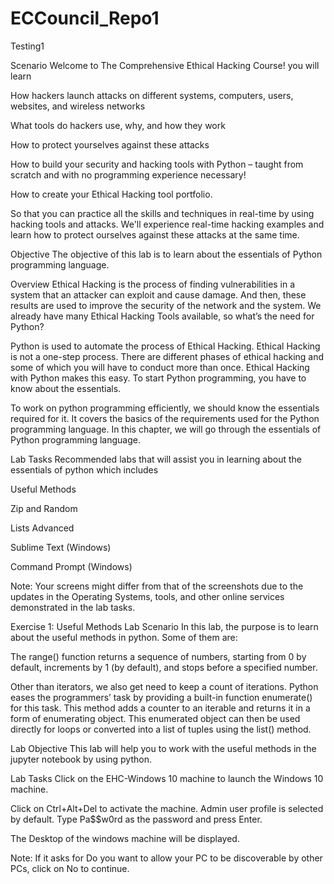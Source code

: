 # ECCouncil_Repo1
Testing1

Scenario
Welcome to The Comprehensive Ethical Hacking Course! you will learn

How hackers launch attacks on different systems, computers, users, websites, and wireless networks

What tools do hackers use, why, and how they work

How to protect yourselves against these attacks

How to build your security and hacking tools with Python – taught from scratch and with no programming experience necessary!

How to create your Ethical Hacking tool portfolio.

So that you can practice all the skills and techniques in real-time by using hacking tools and attacks. We'll experience real-time hacking examples and learn how to protect ourselves against these attacks at the same time.

Objective
The objective of this lab is to learn about the essentials of Python programming language.

Overview
Ethical Hacking is the process of finding vulnerabilities in a system that an attacker can exploit and cause damage. And then, these results are used to improve the security of the network and the system. We already have many Ethical Hacking Tools available, so what’s the need for Python?

Python is used to automate the process of Ethical Hacking. Ethical Hacking is not a one-step process. There are different phases of ethical hacking and some of which you will have to conduct more than once. Ethical Hacking with Python makes this easy. To start Python programming, you have to know about the essentials.

To work on python programming efficiently, we should know the essentials required for it. It covers the basics of the requirements used for the Python programming language. In this chapter, we will go through the essentials of Python programming language.

Lab Tasks
Recommended labs that will assist you in learning about the essentials of python which includes

Useful Methods

Zip and Random

Lists Advanced

Sublime Text (Windows)

Command Prompt (Windows)

Note: Your screens might differ from that of the screenshots due to the updates in the Operating Systems, tools, and other online services demonstrated in the lab tasks.

Exercise 1: Useful Methods
Lab Scenario
In this lab, the purpose is to learn about the useful methods in python. Some of them are:

The range() function returns a sequence of numbers, starting from 0 by default, increments by 1 (by default), and stops before a specified number.

Other than iterators, we also get need to keep a count of iterations. Python eases the programmers’ task by providing a built-in function enumerate() for this task. This method adds a counter to an iterable and returns it in a form of enumerating object. This enumerated object can then be used directly for loops or converted into a list of tuples using the list() method.

Lab Objective
This lab will help you to work with the useful methods in the jupyter notebook by using python.

Lab Tasks
Click on the EHC-Windows 10 machine to launch the Windows 10 machine.



Click on Ctrl+Alt+Del to activate the machine. Admin user profile is selected by default. Type Pa$$w0rd as the password and press Enter.





The Desktop of the windows machine will be displayed.

Note: If it asks for Do you want to allow your PC to be discoverable by other PCs, click on No to continue.


